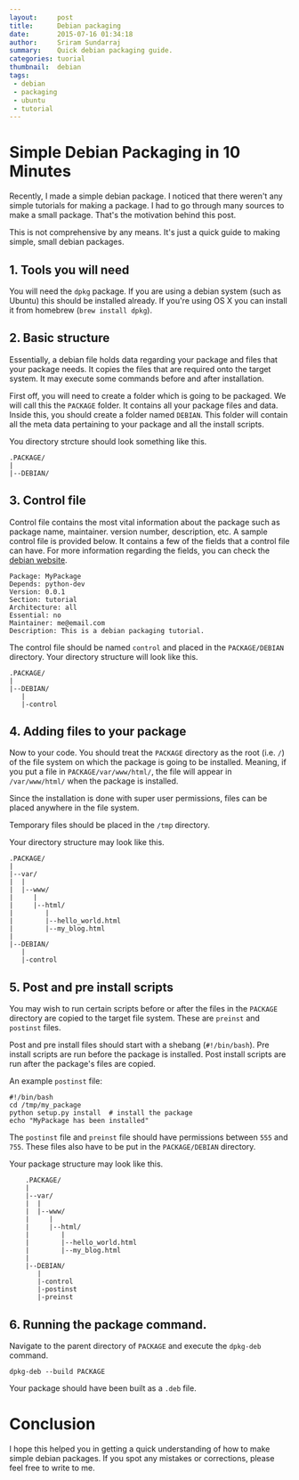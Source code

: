 ```yaml
---
layout:     post
title:      Debian packaging
date:       2015-07-16 01:34:18
author:     Sriram Sundarraj
summary:    Quick debian packaging guide. 
categories: tuorial
thumbnail:  debian
tags:
 - debian
 - packaging
 - ubuntu
 - tutorial
---
```



# Simple Debian Packaging in 10 Minutes

Recently, I made a simple debian package. I noticed that there weren't any simple tutorials for making a package. I had to go through many sources to make a small package. That's the motivation behind this post.

This is not comprehensive by any means. It's just a quick guide to making simple, small debian packages.

## 1. Tools you will need

You will need the `dpkg` package. If you are using a debian system (such as Ubuntu) this should be installed already.
If you're using OS X you can install it from homebrew (`brew install dpkg`). 

## 2. Basic structure

Essentially, a debian file holds data regarding your package and files that your package needs. It copies the files that are required onto the target system. It may execute some commands before and after installation.

First off, you will need to create a folder which is going to be packaged. We will call this the `PACKAGE` folder. It contains all your package files and data. 
Inside this, you should create a folder named `DEBIAN`. This folder will contain all the meta data pertaining to your package and all the install scripts.

You directory strcture should look something like this.

    .PACKAGE/
    |
    |--DEBIAN/


## 3. Control file

Control file contains the most vital information about the package such as package name, maintainer. version number, description, etc. 
A sample control file is provided below. It contains a few of the fields that a control file can have. For more information regarding the fields, you can check the [debian website](https://www.debian.org/doc/debian-policy/ch-controlfields.html).

```
Package: MyPackage
Depends: python-dev
Version: 0.0.1
Section: tutorial
Architecture: all
Essential: no
Maintainer: me@email.com
Description: This is a debian packaging tutorial.
```

The control file should be named `control` and placed in the `PACKAGE/DEBIAN` directory. 
Your directory structure will look like this.


    .PACKAGE/
    |
    |--DEBIAN/
       |
       |-control


## 4. Adding files to your package

Now to your code. You should treat the `PACKAGE` directory as the root (i.e. `/`) of the file system on which the package is going to be installed.
Meaning, if you put a file in `PACKAGE/var/www/html/`, the file will appear in `/var/www/html/` when the package is installed. 

Since the installation is done with super user permissions, files can be placed anywhere in the file system.

Temporary files should be placed in the `/tmp` directory. 

Your directory structure may look like this.


    .PACKAGE/
    |
    |--var/
    |  |
    |  |--www/
    |     |
    |     |--html/
    |        |
    |        |--hello_world.html
    |        |--my_blog.html
    |
    |--DEBIAN/
       |
       |-control



## 5. Post and pre install scripts
   
You may wish to run certain scripts before or after the files in the `PACKAGE` directory are copied to the target file system.
These are `preinst` and `postinst` files. 

Post and pre install files should start with a shebang (`#!/bin/bash`). Pre install scripts are run before the package is installed. Post install scripts are run after the package's files are copied.

An example `postinst` file:

```
#!/bin/bash
cd /tmp/my_package
python setup.py install  # install the package
echo "MyPackage has been installed"
```

The `postinst` file and `preinst` file should have permissions between `555` and `755`.
These files also have to be put in the `PACKAGE/DEBIAN` directory.

Your package structure may look like this.

```
    .PACKAGE/
    |
    |--var/
    |  |
    |  |--www/
    |     |
    |     |--html/
    |        |
    |        |--hello_world.html
    |        |--my_blog.html
    |
    |--DEBIAN/
       |
       |-control
       |-postinst
       |-preinst

```

## 6. Running the package command.

Navigate to the parent directory of `PACKAGE` and execute the `dpkg-deb` command.

```
dpkg-deb --build PACKAGE
```

Your package should have been built as a `.deb` file.



# Conclusion

I hope this helped you in getting a quick understanding of how to make simple debian packages. If you spot any mistakes or corrections, please feel free to write to me.



